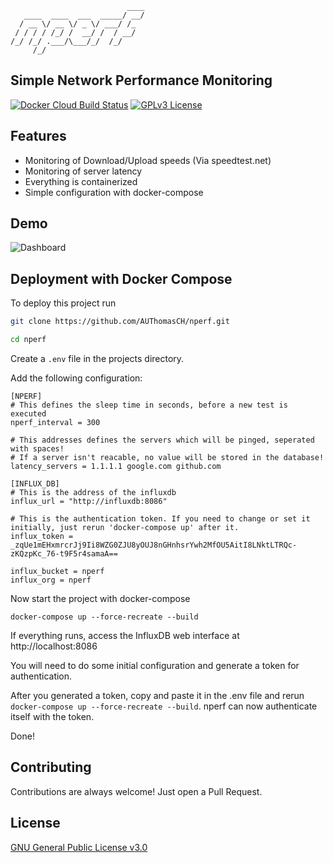 ```
                          ____
   ____  ____  ___  _____/ __/
  / __ \/ __ \/ _ \/ ___/ /_
 / / / / /_/ /  __/ /  / __/
/_/ /_/ .___/\___/_/  /_/
     /_/
```

## Simple Network Performance Monitoring

[![Docker Cloud Build Status](https://img.shields.io/docker/cloud/build/thomasglauser00/nperf)](https://hub.docker.com/r/thomasglauser00/nperf)
[![GPLv3 License](https://img.shields.io/badge/License-GPL%20v3-yellow.svg)](https://opensource.org/licenses/)

## Features

-   Monitoring of Download/Upload speeds (Via speedtest.net)
-   Monitoring of server latency
-   Everything is containerized
-   Simple configuration with docker-compose

## Demo

![Dashboard](https://github.com/AUThomasCH/nperf/raw/main/docs/images/dashboard.PNG)

## Deployment with Docker Compose

To deploy this project run

```bash
git clone https://github.com/AUThomasCH/nperf.git

cd nperf
```

Create a `.env` file in the projects directory.

Add the following configuration:

```
[NPERF]
# This defines the sleep time in seconds, before a new test is executed
nperf_interval = 300

# This addresses defines the servers which will be pinged, seperated with spaces!
# If a server isn't reacable, no value will be stored in the database!
latency_servers = 1.1.1.1 google.com github.com

[INFLUX_DB]
# This is the address of the influxdb
influx_url = "http://influxdb:8086"

# This is the authentication token. If you need to change or set it initially, just rerun 'docker-compose up' after it.
influx_token = _zqUe1mEHxmrcrJj9Ii8WZG0ZJU8yOUJ8nGHnhsrYwh2MfOU5AitI8LNktLTRQc-zKQzpKc_76-t9F5r4samaA==

influx_bucket = nperf
influx_org = nperf
```

Now start the project with docker-compose

```
docker-compose up --force-recreate --build
```

If everything runs, access the InfluxDB web interface at http://localhost:8086

You will need to do some initial configuration and generate a token for authentication.

After you generated a token, copy and paste it in the .env file and rerun `docker-compose up --force-recreate --build`.
nperf can now authenticate itself with the token.

Done!

## Contributing

Contributions are always welcome! Just open a Pull Request.

## License

[GNU General Public License v3.0](https://github.com/AUThomasCH/nperf/blob/main/LICENSE)

